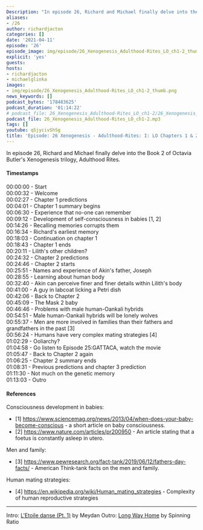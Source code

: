 ```yaml
---
Description: "In episode 26, Richard and Michael finally delve into the Book 2 of Octavia Butler's Xenogenesis trilogy, Adulthood Rites."
aliases:
- /26
author: richardjacton
categories: []
date: '2021-04-11'
episode: '26'
episode_image: img/episode/26_Xenogenesis_Adulthood-Rites_LO_ch1-2_thumb.png
explicit: 'yes'
guests:
hosts:
- richardjacton
- michaelglinka
images:
- img/episode/26_Xenogenesis_Adulthood-Rites_LO_ch1-2_thumb.png
news_keywords: []
podcast_bytes: '178483625'
podcast_duration: '01:14:22'
# podcast_file: 26_Xenogenesis_Adulthood-Rites_LO_ch1-2/26_Xenogenesis_Adulthood-Rites_LO_ch1-2.mp3
podcast_file: 26_Xenogenesis_Adulthood-Rites_LO_ch1-2.mp3
tags: []
youtube: qSjycivShSg
title: 'Episode: 26 Xenogenesis - Adulthood-Rites: I: LO Chapters 1 & 2'
---
```


In episode 26, Richard and Michael finally delve into the Book 2 of Octavia Butler's Xenogenesis trilogy, Adulthood Rites.

#### Timestamps

00:00:00 - Start\
00:00:32 - Welcome\
00:02:27 - Chapter 1 predictions\
00:04:01 - Chapter 1 summary begins\
00:06:30 - Experience that no-one can remember\
00:09:12 - Development of self-consciousness in babies [1, 2]\
00:14:26 - Recalling memories corrupts them\
00:16:34 - Richard's earliest memory\
00:18:03 - Continuation on chapter 1\
00:18:43 - Chapter 1 ends\
00:20:11 - Lilith's other children?\
00:24:32 - Chapter 2 predictions\
00:24:46 - Chapter 2 starts\
00:25:51 - Names and experience of Akin's father, Joseph\
00:28:55 - Learning about human body\
00:32:40 - Akin can perceive finer and finer details within Lilith's body\
00:41:00 - A guy in labcoat licking a Petri dish\
00:42:06 - Back to Chapter 2\
00:45:09 - The Mask 2 baby\
00:46:46 - Problems with male human-Oankali hybrids\
00:54:51 - Male human-Oankali hybrids will be lonely wolves\
00:55:37 - Men are more involved in families than their fathers and grandfathers in the past [3]\
00:56:24 - Humans have very complex mating strategies [4]\
01:02:29 - Ooliarchy?\
01:04:58 - Go listen to Episode 25:GATTACA, watch the movie\
01:05:47 - Back to Chapter 2 again\
01:06:25 - Chapter 2 summary ends\
01:08:31 - Previous predictions and chapter 3 prediction\
01:11:30 - Not much on the genetic memory\
01:13:03 - Outro

#### References

Consciousness development in babies:
- [1] https://www.sciencemag.org/news/2013/04/when-does-your-baby-become-conscious - a short article on baby consciousness.
- [2] https://www.nature.com/articles/pr200950 - An article stating that a foetus is constantly asleep in utero.

Men and family:
- [3] https://www.pewresearch.org/fact-tank/2019/06/12/fathers-day-facts/ - American Think-tank facts on the men and family.

Human mating strategies:
- [4] https://en.wikipedia.org/wiki/Human_mating_strategies - Complexity of human reproductive strategies

---
Intro: [L'Etoile danse (Pt. 1)](https://freemusicarchive.org/music/Meydan/Havor/6-_LEtoile_danse_Pt_1_1738) by Meydan
Outro: [Long Way Home](https://freemusicarchive.org/music/Spinning_Ratio/Long_Way_Home/Long_Way_Home) by Spinning Ratio
